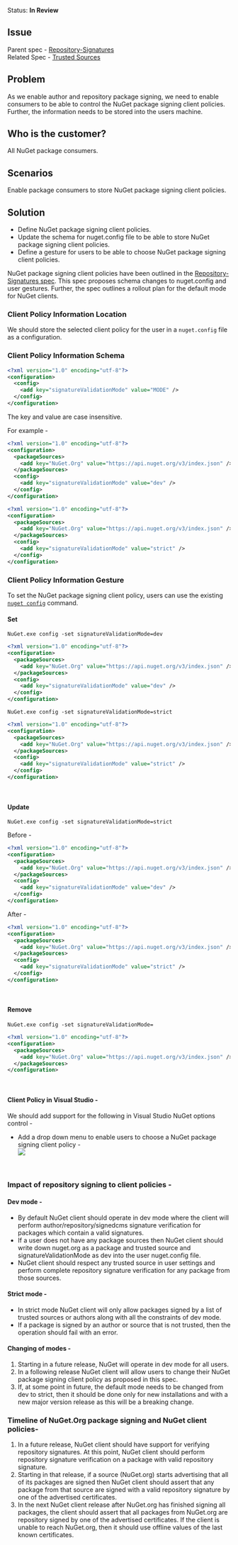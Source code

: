 Status: **In Review**

## Issue
Parent spec - [Repository-Signatures](https://github.com/NuGet/Home/wiki/Repository-Signatures)  
Related Spec - [Trusted Sources](https://github.com/NuGet/Home/wiki/%5BSpec%5D-NuGet-Config-schema-changes-to-enable-repository-signatures)

## Problem
As we enable author and repository package signing, we need to enable consumers to be able to control the NuGet package signing client policies. Further, the information needs to be stored into the users machine.

## Who is the customer?
All NuGet package consumers.

## Scenarios
Enable package consumers to store NuGet package signing client policies.

## Solution
* Define NuGet package signing client policies.
* Update the schema for nuget.config file to be able to store NuGet package signing client policies.
* Define a gesture for users to be able to choose NuGet package signing client policies.

NuGet package signing client policies have been outlined in the [Repository-Signatures spec](https://github.com/NuGet/Home/wiki/Repository-Signatures#client-policies). This spec proposes schema changes to nuget.config and user gestures. Further, the spec outlines a rollout plan for the default mode for NuGet clients.

### Client Policy Information Location
We should store the selected client policy for the user in a `nuget.config` file as a configuration.

### Client Policy Information Schema

```xml
<?xml version="1.0" encoding="utf-8"?>
<configuration>
  <config>
    <add key="signatureValidationMode" value="MODE" />
  </config>
</configuration>
```
The key and value are case insensitive. 

For example -
```xml
<?xml version="1.0" encoding="utf-8"?>
<configuration>
  <packageSources>
    <add key="NuGet.Org" value="https://api.nuget.org/v3/index.json" />
  </packageSources>
  <config>
    <add key="signatureValidationMode" value="dev" />
  </config>
</configuration>
```

```xml
<?xml version="1.0" encoding="utf-8"?>
<configuration>
  <packageSources>
    <add key="NuGet.Org" value="https://api.nuget.org/v3/index.json" />
  </packageSources>
  <config>
    <add key="signatureValidationMode" value="strict" />
  </config>
</configuration>
```

### Client Policy Information Gesture
To set the NuGet package signing client policy, users can use the existing [`nuget config`](https://docs.microsoft.com/en-us/nuget/tools/cli-ref-config) command.
<br/>

#### Set 

`NuGet.exe config -set signatureValidationMode=dev`

```xml
<?xml version="1.0" encoding="utf-8"?>
<configuration>
  <packageSources>
    <add key="NuGet.Org" value="https://api.nuget.org/v3/index.json" />
  </packageSources>
  <config>
    <add key="signatureValidationMode" value="dev" />
  </config>
</configuration>
```

`NuGet.exe config -set signatureValidationMode=strict`

```xml
<?xml version="1.0" encoding="utf-8"?>
<configuration>
  <packageSources>
    <add key="NuGet.Org" value="https://api.nuget.org/v3/index.json" />
  </packageSources>
  <config>
    <add key="signatureValidationMode" value="strict" />
  </config>
</configuration>
```
<br/>

#### Update 

`NuGet.exe config -set signatureValidationMode=strict`

Before -
```xml
<?xml version="1.0" encoding="utf-8"?>
<configuration>
  <packageSources>
    <add key="NuGet.Org" value="https://api.nuget.org/v3/index.json" />
  </packageSources>
  <config>
    <add key="signatureValidationMode" value="dev" />
  </config>
</configuration>
```
After -
```xml
<?xml version="1.0" encoding="utf-8"?>
<configuration>
  <packageSources>
    <add key="NuGet.Org" value="https://api.nuget.org/v3/index.json" />
  </packageSources>
  <config>
    <add key="signatureValidationMode" value="strict" />
  </config>
</configuration>
```
<br/>

#### Remove 

`NuGet.exe config -set signatureValidationMode=`

```xml
<?xml version="1.0" encoding="utf-8"?>
<configuration>
  <packageSources>
    <add key="NuGet.Org" value="https://api.nuget.org/v3/index.json" />
  </packageSources>
</configuration>
``` 
<br/>

#### Client Policy in Visual Studio -
We should add support for the following in Visual Studio NuGet options control - 

* Add a drop down menu to enable users to choose a NuGet package signing client policy -  
![](https://github.com/NuGet/Home/blob/dev/resources/signing/client%20policy%20selection.png)
<br/>


###  Impact of repository signing to client policies - 

#### Dev mode -
* By default NuGet client should operate in dev mode where the client will perform author/repository/signedcms signature verification for packages which contain a valid signatures.  
* If a user does not have any package sources then NuGet client should write down nuget.org as a package and trusted source and signatureValidationMode as dev into the user nuget.config file.
* NuGet client should respect any trusted source in user settings and perform complete repository signature verification for any package from those sources.

#### Strict mode -
* In strict mode NuGet client will only allow packages signed by a list of trusted sources or authors along with all the constraints of dev mode.
* If a package is signed by an author or source that is not trusted, then the operation should fail with an error.

#### Changing of modes - 
1. Starting in a future release, NuGet will operate in dev mode for all users.
2. In a following release NuGet client will allow users to change their NuGet package signing client policy as proposed in this spec.
3. If, at some point in future, the default mode needs to be changed from dev to strict, then it should be done only for new installations and with a new major version release as this will be a breaking change.

### Timeline of NuGet.Org package signing and NuGet client policies- 
1. In a future release, NuGet client should have support for verifying repository signatures. At this point, NuGet client should perform repository signature verification on a package with valid repository signature.
2. Starting in that release, if a source (NuGet.org) starts advertising that all of its packages are signed then NuGet client should assert that any package from that source are signed with a valid repository signature by one of the advertised certificates.
3. In the next NuGet client release after NuGet.org has finished signing all packages, the client should assert that all packages from NuGet.org are repository signed by one of the advertised certificates. If the client is unable to reach NuGet.org, then it should use offline values of the last known certificates.